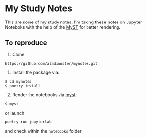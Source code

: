 # My Study Notes 

This are some of my study notes. I'm taking these notes on Jupyter Noteboks with the help of the [MyST](https://myst-tools.org) for better rendering. 

## To reproduce

1. Clone

```
https://github.com/aladinoster/mynotes.git
```

1. Install the package via:

```
$ cd mynotes
$ poetry install 
```

2. Render the notebooks via [myst](https://myst-tools.org/docs/mystjs/quickstart-myst-websites): 

```
$ myst 
```

or launch 

```
poetry run jupyterlab 
```

and check within the `notebooks` folder 
